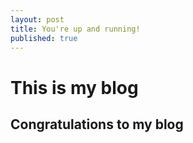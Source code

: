 ```yaml
---
layout: post
title: You're up and running!
published: true
---
```

# This is my blog

## Congratulations to my blog

